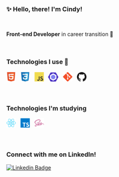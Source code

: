 ### ✨ Hello, there! I'm Cindy!

<br />

**Front-end Developer** in career transition 🌱

<s></s>

<br />

###  Technologies I use 🚀

<div> 
  <img src="./tecnologias/html.png" width="25" title="HTML5"/> &nbsp;
  <img src="./tecnologias/css.png" width="25" title="CSS3"/> &nbsp;
  <img src="./tecnologias/js.png" width="25" title="JavaScript"/> &nbsp;
  <img src="./tecnologias/eslint.png" width="27" title="Eslint"/> &nbsp;
  <img src="./tecnologias/git.png" width="25" title="Git"/> &nbsp;
  <img src="./tecnologias/github.png" width="25" title="GitHub"/> &nbsp;
</div>

<br />
<br />

###  Technologies I'm studying

<div>
  <img src="./tecnologias/react.png" width="25" title="React"/> &nbsp;
  <img src="./tecnologias/typescript.png" width="25" title="TypeScript"/> &nbsp;
  <img src="./tecnologias/sass.png" width="25" title="Sass"/> &nbsp;
</div>

<br />
<br />

### Connect with me on LinkedIn!

<!-- [<img src="https://img.shields.io/badge/linkedin-%230077B5.svg?&style=for-the-badge&logo=linkedin&logoColor=white" />](https://www.linkedin.com/in/eucindyn/) -->

[![Linkedin Badge](https://img.shields.io/badge/-Cindy%20Nascimento-cb6699?style=flat-square&logo=Linkedin&logoColor=white&link=https://www.linkedin.com/in/eucindyn/)](https://www.linkedin.com/in/eucindyn/) 

<!---->
  
 
	
        
        

        
